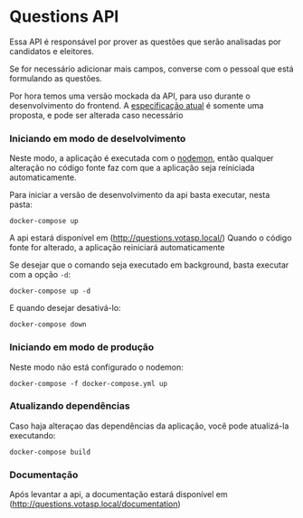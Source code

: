 # Questions API
Essa API é responsável por prover as questões que serão analisadas por candidatos e eleitores.

Se for necessário adicionar mais campos, converse com o pessoal que está formulando as questões.

Por hora temos uma versão mockada da API, para uso durante o desenvolvimento do frontend. A [especificação atual](/api-questions/mock/api.yml) é somente uma proposta, e pode ser alterada caso necessário

### Iniciando em modo de deselvolvimento

Neste modo, a aplicação é executada com o [nodemon](https://github.com/remy/nodemon), então qualquer alteração no código fonte faz com que a aplicação seja reiniciada automaticamente.

Para iniciar a versão de desenvolvimento da api basta executar, nesta pasta:
```
docker-compose up
```

A api estará disponível em (http://questions.votasp.local/)
Quando o código fonte for alterado, a aplicação reiniciará automaticamente

Se desejar que o comando seja executado em background, basta executar com a opção `-d`:
```
docker-compose up -d
```

E quando desejar desativá-lo:
```
docker-compose down
```

### Iniciando em modo de produção

Neste modo não está configurado o nodemon:
```
docker-compose -f docker-compose.yml up
```

### Atualizando dependências

Caso haja alteraçao das dependências da aplicação, você pode atualizá-la executando:
```
docker-compose build
```

### Documentação

Após levantar a api, a documentação estará disponível em (http://questions.votasp.local/documentation)
